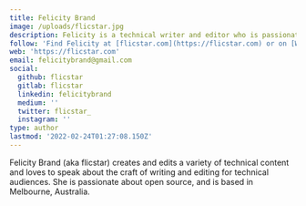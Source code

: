 ```yaml
---
title: Felicity Brand
image: /uploads/flicstar.jpg
description: Felicity is a technical writer and editor who is passionate about open source.
follow: 'Find Felicity at [flicstar.com](https://flicstar.com) or on [Write the Docs Slack](https://www.writethedocs.org/slack/)'
web: 'https://flicstar.com'
email: felicitybrand@gmail.com
social:
  github: flicstar
  gitlab: flicstar
  linkedin: felicitybrand
  medium: ''
  twitter: flicstar_
  instagram: ''
type: author
lastmod: '2022-02-24T01:27:08.150Z'
---
```


Felicity Brand (aka flicstar) creates and edits a variety of technical content and loves to speak about the craft of writing and editing for technical audiences.
She is passionate about open source, and is based in Melbourne, Australia.